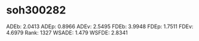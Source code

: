 # soh300282

ADEb: 2.0413
ADEp: 0.8966
ADEv: 2.5495
FDEb: 3.9948
FDEp: 1.7511
FDEv: 4.6979
Rank: 1327
WSADE: 1.479
WSFDE: 2.8341